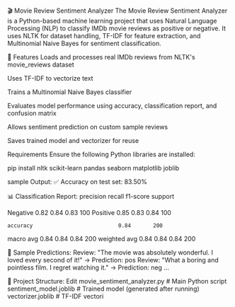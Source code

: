 🎬 Movie Review Sentiment Analyzer
The Movie Review Sentiment Analyzer is a Python-based machine learning project that uses Natural Language Processing (NLP) to classify IMDb movie reviews as positive or negative. It uses NLTK for dataset handling, TF-IDF for feature extraction, and Multinomial Naive Bayes for sentiment classification.

📌 Features
Loads and processes real IMDb reviews from NLTK's movie_reviews dataset

Uses TF-IDF to vectorize text

Trains a Multinomial Naive Bayes classifier

Evaluates model performance using accuracy, classification report, and confusion matrix

Allows sentiment prediction on custom sample reviews

Saves trained model and vectorizer for reuse

 Requirements
Ensure the following Python libraries are installed:

pip install nltk scikit-learn pandas seaborn matplotlib joblib


sample Output:
✅ Accuracy on test set: 83.50%

📊 Classification Report:
              precision    recall  f1-score   support

   Negative       0.82      0.84      0.83       100
   Positive       0.85      0.83      0.84       100

    accuracy                           0.84       200
   macro avg       0.84      0.84      0.84       200
weighted avg       0.84      0.84      0.84       200

🎯 Sample Predictions:
Review: "The movie was absolutely wonderful. I loved every second of it!" → Prediction: pos
Review: "What a boring and pointless film. I regret watching it." → Prediction: neg
...


📁 Project Structure:
Edit
movie_sentiment_analyzer.py   # Main Python script
sentiment_model.joblib        # Trained model (generated after running)
vectorizer.joblib             # TF-IDF vectori
